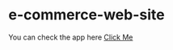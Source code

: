 # e-commerce-web-site

You can check the app here [Click Me](e-commerce-web-site-gul-gunel.vercel.app)
